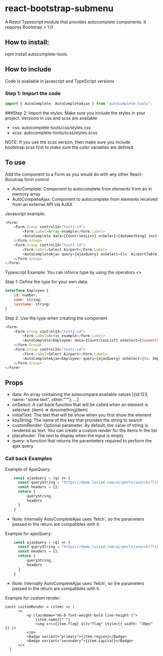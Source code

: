 # react-bootstrap-submenu
A React Typescript module that provides autocomplete components. It requires Bootstrap > 1.0

## How to install:
npm install autocomplete-tools

## How to include
Code is available in javascript and TypeScript versions

### Step 1: Import the code
```javascript
import { AutoComplete, AutoCompleteAjax } from "autocomplete-tools";
```

###Step 2: Import the styles:
Make sure you include the styles in your project. Versions in css and scss are available
* css: autocomplete-tools/css/styles.css
* scss: autocomplete-tools/scss/styles.scss

NOTE: If you use the scss version, then make sure you include bootstrap.scss first to make sure the color variables are defined.
## To use
Add the component to a Form as you would do with any other React-Boostrap form control

* AutoComplete: Component to autocomplete from elements from an in memory array
* AutoCompleteAjax: Component to autocomplete from elements received from an external API via AJAX
 
Javascript example:
```javascript
<Form>
    <Form.Group controlId="test2-id">
        <Form.Label>Array example</Form.Label>
        <AutoComplete data={CountriesList} onSelect={doSomething} initialText={initialText} keyString={"name"} customRender={customRender}/>
    </Form.Group>
    <Form.Group controlId="test1-id">
        <Form.Label>Select Airport</Form.Label>
        <AutoCompleteAjax query={ajaxQuery} onSelect={(x: AirportTable) => setX(x)} initialText={""} keyString={"name"} customRender={renderAirport} placeholder="Type to search"/>
    </Form.Group>
</Form>
```  
Typescript Example:
You can inforce type by using the <mytype> operators <>

Step 1: Define the type for your own data:
```javascript
interface Employee {
    id: number;
    name: string;
    lastname: string;
}
```  
Step 2: Use the type when creating the component
```javascript
<Form>
    <Form.Group controlId="test2-id">
        <Form.Label>Array example</Form.Label>
        <AutoComplete<Employee> data={CountriesList} onSelect={(country: Employee) => setcountry(country)} initialText={initialText} keyString={"name"} customRender={customRender}/>
    </Form.Group>
    <Form.Group controlId="test1-id">
        <Form.Label>Select Airport</Form.Label>
        <AutoCompleteAjax<Employee> query={ajaxQuery} onSelect={(x: Employee) => setX(x)} initialText={""} keyString={"name"} customRender={renderAirport} placeholder="Type to search"/>
    </Form.Group>
</Form>
```  

## Props
  * data: An array containing the autocompare available values  [{id:123, name: "some text", other:"""}, ...]
  * onSelect: A call back function that will be called when an element is selected: (item) => dosomething(item)
  * initialText: The text that will be show when you first show the element
  * keyString: The name of the key that provides the string to search
  * customRender: Optional parameter. By default, the value of string is rendered as text. You can create a custom render for the items in the list
  * placehoder: The text to display when the input is empty
  * query: a function that returns the paramteters required to perform the ajax query.

### Call back Examples
Example of AjaxQuery:
```javascript
    const ajaxQuery = (q) => {
      const queryString = "https://demo.luciad.com/airports/search/?limit=10&q="+q;
      const headers = {};
      return {
          queryString,
          headers
      }
    }
```
* Note: Internally AutoCompleteAjax uses 'fetch', so the parameters passed in the return are compatibles with it. 
  
Example for ajaxQuery:
```javascript
    const ajaxQuery = (q) => {
      const queryString = "https://demo.luciad.com/airports/search/?limit=10&q="+q;
      const headers = {};
      return {
          queryString,
          headers
      }
    }
```
* Note: Internally AutoCompleteAjax uses 'fetch', so the parameters passed in the return are compatibles with it. 

Example for custom render:
```javasctipt
const customRender = (item) => (
      <>
          <p className="mb-0 font-weight-bold line-height-1">
              {item.name}{" "}
              <img src={item.flag} alt="flag" style={{ width: "30px" }} />
          </p>
          <Badge variant="primary">{item.region}</Badge>
          <Badge variant="secondary">{item.capital}</Badge>
      </>
  )
```  
